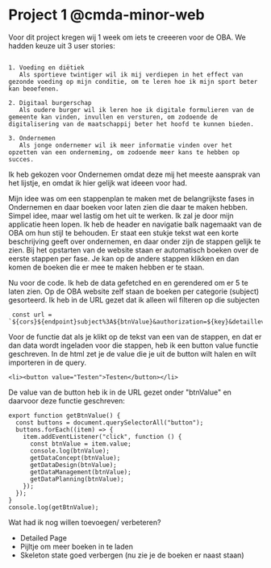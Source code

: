 # Project 1 @cmda-minor-web

Voor dit project kregen wij 1 week om iets te creeeren voor de OBA. We hadden keuze uit 3 user stories:

```

1. Voeding en diëtiek
   Als sportieve twintiger wil ik mij verdiepen in het effect van gezonde voeding op mijn conditie, om te leren hoe ik mijn sport beter kan beoefenen.

2. Digitaal burgerschap
   Als oudere burger wil ik leren hoe ik digitale formulieren van de gemeente kan vinden, invullen en versturen, om zodoende de digitalisering van de maatschappij beter het hoofd te kunnen bieden.

3. Ondernemen
   Als jonge ondernemer wil ik meer informatie vinden over het opzetten van een onderneming, om zodoende meer kans te hebben op succes.
```

Ik heb gekozen voor Ondernemen omdat deze mij het meeste aansprak van het lijstje, en omdat ik hier gelijk wat ideeen voor had.

Mijn idee was om een stappenplan te maken met de belangrijkste fases in Ondernemen en daar boeken voor laten zien die daar te maken hebben. Simpel idee, maar wel lastig om het uit te werken.
Ik zal je door mijn applicatie heen lopen. Ik heb de header en navigatie balk nagemaakt van de OBA om hun stijl te behouden. Er staat een stukje tekst wat een korte beschrijving geeft over ondernemen, en daar onder zijn de stappen gelijk te zien. Bij het opstarten van de website staan er automatisch boeken over de eerste stappen per fase. Je kan op de andere stappen klikken en dan komen de boeken die er mee te maken hebben er te staan.

Nu voor de code. Ik heb de data gefetched en en gerendered om er 5 te laten zien. Op de OBA website zelf staan de boeken per categorie (subject) gesorteerd. Ik heb in de URL gezet dat ik alleen wil filteren op die subjecten

```
 const url = `${cors}${endpoint}subject%3A${btnValue}&authorization=${key}&detaillevel=${detail}&output=json`;
```

Voor de functie dat als je klikt op de tekst van een van de stappen, en dat er dan data wordt ingeladen voor die stappen, heb ik een button value functie geschreven. In de html zet je de value die je uit de button wilt halen en wilt importeren in de query.

```
<li><button value="Testen">Testen</button></li>
```

De value van de button heb ik in de URL gezet onder "btnValue" en daarvoor deze functie geschreven:

```
export function getBtnValue() {
  const buttons = document.querySelectorAll("button");
  buttons.forEach((item) => {
    item.addEventListener("click", function () {
      const btnValue = item.value;
      console.log(btnValue);
      getDataConcept(btnValue);
      getDataDesign(btnValue);
      getDataManagement(btnValue);
      getDataPlanning(btnValue);
    });
  });
}
console.log(getBtnValue);

```

Wat had ik nog willen toevoegen/ verbeteren?

- Detailed Page
- Pijltje om meer boeken in te laden
- Skeleton state goed verbergen (nu zie je de boeken er naast staan)
